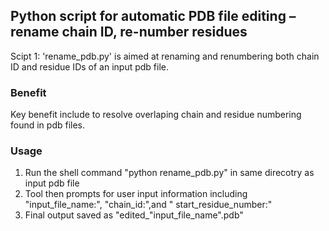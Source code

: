 ##  Python script for automatic PDB file editing – rename chain ID, re-number residues

Scipt 1: 'rename_pdb.py' is aimed at renaming and renumbering both chain ID and residue IDs of an input pdb file.

### Benefit
Key benefit include to resolve overlaping chain and residue numbering found in pdb files.

### Usage
1. Run the shell command "python rename_pdb.py" in same direcotry as input pdb file 
2. Tool then prompts for user input information including "input_file_name:", "chain_id:",and " start_residue_number:"
3. Final output saved as "edited_"input_file_name".pdb"

